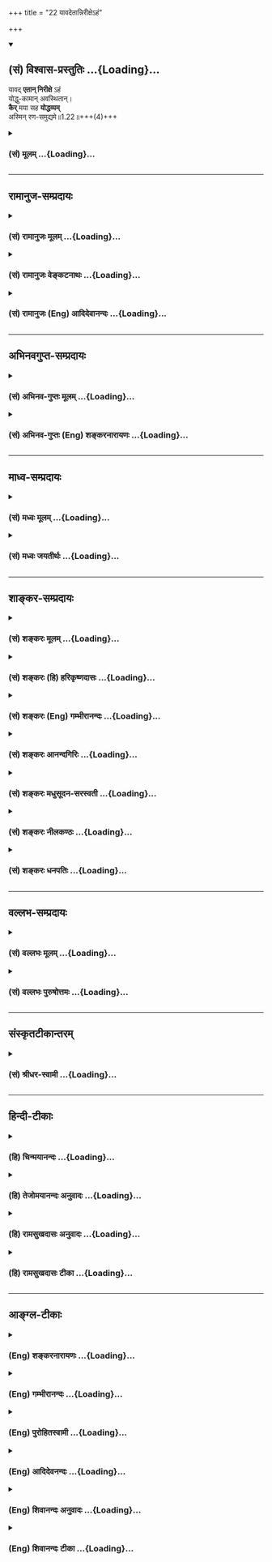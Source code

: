+++
title = "22 यावदेतान्निरीक्षेऽहं"

+++
<div class="js_include" newlevelforh1="2" title="(सं) विश्वास-प्रस्तुतिः" unfilled url="/purANam_vaiShNavam/mahAbhAratam/06-bhIShma-parva/03-bhagavad-gItA-parva/saMskRtam/vishvAsa-prastutiH/01_arjuna-viShAda-yogaH/22_yAvadetAnnirIxe-h.md">
<details open><summary><h2>(सं) विश्वास-प्रस्तुतिः ...{Loading}...</h2></summary>

यावद् **एतान् निरीक्षे** ऽहं  
योद्धु-कामान् अवस्थितान्।  
**कैर्** मया सह **योद्धव्यम्**  
अस्मिन् रण-समुद्यमे॥1.22॥+++(4)+++
</details>
</div>
<div class="js_include collapsed" newlevelforh1="3" title="(सं) मूलम्" unfilled url="/purANam_vaiShNavam/mahAbhAratam/06-bhIShma-parva/03-bhagavad-gItA-parva/saMskRtam/mUlam/01_arjuna-viShAda-yogaH/22_yAvadetAnnirIxe-h.md">
<details><summary><h3>(सं) मूलम् ...{Loading}...</h3></summary>

यावदेतान्निरीक्षेऽहं योद्धुकामानवस्थितान्।  
कैर्मया सह योद्धव्यमस्मिन्रणसमुद्यमे।।1.22।।
</details>
</div>


_________________
## रामानुज-सम्प्रदायः
<div class="js_include collapsed" newlevelforh1="3" title="(सं) रामानुजः मूलम्" unfilled url="/purANam_vaiShNavam/mahAbhAratam/06-bhIShma-parva/03-bhagavad-gItA-parva/saMskRtam/rAmAnujaH/mUlam/01_arjuna-viShAda-yogaH/22_yAvadetAnnirIxe-h.md">
<details><summary><h3>(सं) रामानुजः मूलम् ...{Loading}...</h3></summary>

२५-तमस्य टीका दृश्या। 

</details>
</div>
<div class="js_include collapsed" newlevelforh1="3" title="(सं) रामानुजः वेङ्कटनाथः" unfilled url="/purANam_vaiShNavam/mahAbhAratam/06-bhIShma-parva/03-bhagavad-gItA-parva/saMskRtam/rAmAnujaH/venkaTanAthaH/01_arjuna-viShAda-yogaH/22_yAvadetAnnirIxe-h.md">
<details><summary><h3>(सं) रामानुजः वेङ्कटनाथः ...{Loading}...</h3></summary>

।। 1.22।। अथ व्यवस्थितान् इत्यादेःकुरून् 1।25 इत्यन्तस्यार्थमाह
अथेत्यादिना इति चावोचदित्यन्तेन। तत्र वाक्यत्रये प्रथमेन
वाक्येनप्रियचिकीर्षवः इत्यन्तस्यार्थ उच्यते। व्यवस्थितान् इत्यत्र
विशब्दसूचितविशेषव्यक्तयेयुयुत्सूनित्युक्तम्योद्धुकामानवस्थितान् इति
ह्यनन्तरमप्युच्यते। कपिध्वजः इत्यत्र कपित्वमात्रप्रतिपन्नलाघवं निवारयितुं
सौगन्धिकयात्रायां हनुमद्दत्तं वरम् स्वरूपसन्दर्शनमात्रेण रक्षसामिव
परेषां संक्षोभं च सूचयितुंलङ्कादहनवानरध्वज इत्युक्तम्।
अप्रच्युतस्वभावत्वप्रतिपादकाच्युतपदाभिप्रेतव्यञ्जनायज्ञानेत्यादिकम्।
हृषीकेशपदव्याख्यापरावरेत्यादि। यद्वा सृष्ट्यादिकं वीर्यादिकं तदुपलक्षितं
ज्ञानादिकमपि हृषीकेशशब्दार्थ एव। यथोक्तमहिर्बुध्न्यसंहितायाम् क्रीडया
हृष्यति व्यक्तमीशः सन् सृष्टिरूपया। हृषीकेशत्वमीशत्वं देवत्वं चास्य
तत्स्फुटम्।। अविकारितया जुष्टो हृषीको वीर्यरूपया। ईशः स्वातन्त्र्ययोगेन
नित्यं सृष्ट्यादिकर्मणि।। ऐश्वर्यवीर्यरूपत्वं हृषीकेशत्वमुच्यते इति।
आश्रितान् न च्यावयति अतश्च च्युतोऽस्य नास्तीत्यच्युतशब्दस्य
काचिन्निरुक्तिः तां दर्शयति
आश्रितवात्सल्येत्यादिना। स्वसारथ्येऽवस्थितमिति हृषीकेशतया सर्वेषां
करणानां सर्वप्रकारनियमने स्थितस्य रथयुग्यमात्रनियमनं कियदिति
भावः। निरीक्षे इत्यत्रोपसर्गार्थः यथावदिति दर्शितः। यावच्छब्दोऽत्र
साकल्यवाची निरीक्षणकालावधिवाची वायावत्पुरानिपातयोर्लट् अष्टा.3।3।4 इति
निरीक्षणस्य भविष्यत्वद्योतको वा। यैः सह मया योद्धव्यं तान्निरीक्षे
इत्यत्र मया सह यैर्योद्धव्यं तानवेक्ष इति नोक्तम् अतःयोत्स्यमानान् इति
श्लोकस्योत्थानन्धार्तराष्ट्रस्य दुर्बुद्धेः इति दुर्योधनादिदोष
प्रख्यापनतात्पर्याच्च न पौनरुक्त्यम्। यद्वासेनयोरुभयोर्मध्ये इति
पूर्वोक्तत्वात्सेनयोरुभयोरपि स्थितानपश्यत् 1।26 इति वक्ष्यमाणत्वाच्च
स्वसेनास्थितस्वसहायविषयः पूर्वश्लोकः तत्र कैर्मया सह स्थित्वा
परैर्योद्धव्यमित्यर्थः। उत्तरस्तु श्लोकः
प्रतिसैन्यस्थितधार्तराष्ट्रसहायविषय इति व्यक्त एव। प्रागेव तेषां
विदितत्वेऽपि  
  
  

</details>
</div>
<div class="js_include collapsed" newlevelforh1="3" title="(सं) रामानुजः (Eng) आदिदेवानन्दः" unfilled url="/purANam_vaiShNavam/mahAbhAratam/06-bhIShma-parva/03-bhagavad-gItA-parva/saMskRtam/rAmAnujaH/english/AdidevAnandaH/01_arjuna-viShAda-yogaH/22_yAvadetAnnirIxe-h.md">
<details><summary><h3>(सं) रामानुजः (Eng) आदिदेवानन्दः ...{Loading}...</h3></summary>

1.20 - 1.25 Arjuna said - Sanjaya said Thus, directed by him, Sri Krsna did immediately as He had been directed, while Bhisma, Drona and others and all the kings were looking on. Such is the prospect of victory for your men.

</details>
</div>


_________________
## अभिनवगुप्त-सम्प्रदायः
<div class="js_include collapsed" newlevelforh1="3" title="(सं) अभिनव-गुप्तः मूलम्" unfilled url="/purANam_vaiShNavam/mahAbhAratam/06-bhIShma-parva/03-bhagavad-gItA-parva/saMskRtam/abhinava-guptaH/mUlam/01_arjuna-viShAda-yogaH/22_yAvadetAnnirIxe-h.md">
<details><summary><h3>(सं) अभिनव-गुप्तः मूलम् ...{Loading}...</h3></summary>

।।1.22।। No commentary.  
  

</details>
</div>
<div class="js_include collapsed" newlevelforh1="3" title="(सं) अभिनव-गुप्तः (Eng) शङ्करनारायणः" unfilled url="/purANam_vaiShNavam/mahAbhAratam/06-bhIShma-parva/03-bhagavad-gItA-parva/saMskRtam/abhinava-guptaH/english/shankaranArAyaNaH/01_arjuna-viShAda-yogaH/22_yAvadetAnnirIxe-h.md">
<details><summary><h3>(सं) अभिनव-गुप्तः (Eng) शङ्करनारायणः ...{Loading}...</h3></summary>

1.12 1.29 Sri Abhinavgupta did not comment upon this sloka.

</details>
</div>


_________________
## माध्व-सम्प्रदायः
<div class="js_include collapsed" newlevelforh1="3" title="(सं) मध्वः मूलम्" unfilled url="/purANam_vaiShNavam/mahAbhAratam/06-bhIShma-parva/03-bhagavad-gItA-parva/saMskRtam/madhvaH/mUlam/01_arjuna-viShAda-yogaH/22_yAvadetAnnirIxe-h.md">
<details><summary><h3>(सं) मध्वः मूलम् ...{Loading}...</h3></summary>

  
  
।।1.22।। Sri Madhvacharya did not comment on this sloka. The commentary
starts from 2.11.  
  

</details>
</div>
<div class="js_include collapsed" newlevelforh1="3" title="(सं) मध्वः जयतीर्थः" unfilled url="/purANam_vaiShNavam/mahAbhAratam/06-bhIShma-parva/03-bhagavad-gItA-parva/saMskRtam/madhvaH/jayatIrthaH/01_arjuna-viShAda-yogaH/22_yAvadetAnnirIxe-h.md">
<details><summary><h3>(सं) मध्वः जयतीर्थः ...{Loading}...</h3></summary>

  
  
।।1.22।। Sri Jayatirtha did not comment on this sloka. The commentary
starts from 2.11.  
  

</details>
</div>


_________________
## शाङ्कर-सम्प्रदायः
<div class="js_include collapsed" newlevelforh1="3" title="(सं) शङ्करः मूलम्" unfilled url="/purANam_vaiShNavam/mahAbhAratam/06-bhIShma-parva/03-bhagavad-gItA-parva/saMskRtam/shankaraH/mUlam/01_arjuna-viShAda-yogaH/22_yAvadetAnnirIxe-h.md">
<details><summary><h3>(सं) शङ्करः मूलम् ...{Loading}...</h3></summary>

1.22 Sri Sankaracharya did not comment on this sloka. The commentary
starts from 2.10.  
  

</details>
</div>
<div class="js_include collapsed" newlevelforh1="3" title="(सं) शङ्करः (हि) हरिकृष्णदासः" unfilled url="/purANam_vaiShNavam/mahAbhAratam/06-bhIShma-parva/03-bhagavad-gItA-parva/saMskRtam/shankaraH/hindI/harikRShNadAsaH/01_arjuna-viShAda-yogaH/22_yAvadetAnnirIxe-h.md">
<details><summary><h3>(सं) शङ्करः (हि) हरिकृष्णदासः ...{Loading}...</h3></summary>

।।1.22।। Sri Sankaracharya did not comment on this sloka.  
  

</details>
</div>
<div class="js_include collapsed" newlevelforh1="3" title="(सं) शङ्करः (Eng) गम्भीरानन्दः" unfilled url="/purANam_vaiShNavam/mahAbhAratam/06-bhIShma-parva/03-bhagavad-gItA-parva/saMskRtam/shankaraH/english/gambhIrAnandaH/01_arjuna-viShAda-yogaH/22_yAvadetAnnirIxe-h.md">
<details><summary><h3>(सं) शङ्करः (Eng) गम्भीरानन्दः ...{Loading}...</h3></summary>

1.22 Sri Sankaracharya did not comment on this sloka. The commentary
starts from 2.10.

</details>
</div>
<div class="js_include collapsed" newlevelforh1="3" title="(सं) शङ्करः आनन्दगिरिः" unfilled url="/purANam_vaiShNavam/mahAbhAratam/06-bhIShma-parva/03-bhagavad-gItA-parva/saMskRtam/shankaraH/AnandagiriH/01_arjuna-viShAda-yogaH/22_yAvadetAnnirIxe-h.md">
<details><summary><h3>(सं) शङ्करः आनन्दगिरिः ...{Loading}...</h3></summary>

।।1.22।। मध्ये रथं स्थापयेत्युक्तं तदेव रथस्थापनस्थानं निर्धारयति
**यावदिति।** एतान्प्रतिपक्षे प्रतिष्ठितान्भीष्मद्रोणादीनस्माभिः सार्धं
योद्धुमपेक्षावतो यावद्गत्वा निरीक्षितुमहं क्षमः स्यां तावति प्रदेशे
रथस्य स्थापनं कर्तव्यमित्यर्थः। किञ्च प्रवृत्ते युद्धप्रारम्भे बहवो
राजानोऽमुष्यां युद्धभूमावुपलभ्यन्ते तेषां मध्ये कैः सह मया योद्धव्यं नहि
क्वचिदपि मम गतिप्रतिहतिरस्तीत्याह **कैर्मयेति।  
**

</details>
</div>
<div class="js_include collapsed" newlevelforh1="3" title="(सं) शङ्करः मधुसूदन-सरस्वती" unfilled url="/purANam_vaiShNavam/mahAbhAratam/06-bhIShma-parva/03-bhagavad-gItA-parva/saMskRtam/shankaraH/madhusUdana-sarasvatI/01_arjuna-viShAda-yogaH/22_yAvadetAnnirIxe-h.md">
<details><summary><h3>(सं) शङ्करः मधुसूदन-सरस्वती ...{Loading}...</h3></summary>

।।1.22।। मध्ये रथस्थापनप्रयोजनमाह योद्धुकामान नत्वस्माभिः सह संधिकामान्।
अवस्थितान् नतु भयात्प्रचलितानेतान्भीष्मद्रोणादीन्यावद्गत्वाहं
निरीक्षितुं क्षमः स्यां तावत्प्रदेशे रथं स्थापयेत्यर्थः। यावदिति कालपरं
वा। ननु त्वं योद्धा नतु युद्धप्रेक्षकोऽतस्तव किमेषां दर्शनेनेत्यत्राह
कैरिति। अस्मिन्नणसमुद्यमे बन्धूनामेव परस्परं युद्धोद्योगे मया कैः सह
योद्धव्यं मत्कर्तृकयुद्धप्रतियोगिनः के कैर्मया सह योद्धव्यं
किंकर्तृकयुद्धप्रतियोग्यहमिति च महदिदं कौतुकमेतज्ज्ञानमेव मध्ये
रथस्थापनप्रयोजनमित्यर्थः।  
  

</details>
</div>
<div class="js_include collapsed" newlevelforh1="3" title="(सं) शङ्करः नीलकण्ठः" unfilled url="/purANam_vaiShNavam/mahAbhAratam/06-bhIShma-parva/03-bhagavad-gItA-parva/saMskRtam/shankaraH/nIlakaNThaH/01_arjuna-viShAda-yogaH/22_yAvadetAnnirIxe-h.md">
<details><summary><h3>(सं) शङ्करः नीलकण्ठः ...{Loading}...</h3></summary>

।।1.22।। रथस्थापनप्रयोजनमाह **यावदिति।** कैः सह मया योद्धव्यं मया सह वा
कैर्योद्धव्यमित्युभयत्र सहशब्दसंबन्धः। के वा मां जेतुं यतन्ते मया वा के
जेतव्या इत्यालोचनार्थमित्यर्थः।  
  

</details>
</div>
<div class="js_include collapsed" newlevelforh1="3" title="(सं) शङ्करः धनपतिः" unfilled url="/purANam_vaiShNavam/mahAbhAratam/06-bhIShma-parva/03-bhagavad-gItA-parva/saMskRtam/shankaraH/dhanapatiH/01_arjuna-viShAda-yogaH/22_yAvadetAnnirIxe-h.md">
<details><summary><h3>(सं) शङ्करः धनपतिः ...{Loading}...</h3></summary>

।।1.22।। सेनयोरुभयोर्मध्येऽपि क्व स्थापनीय इत्यपेक्षायामाह **यावदिति।**
एतान्योद्धुकामानवस्थितान्यावद्यस्मिन्स्थाने स्थित्वाहं निरीक्षे द्रष्टुं
समर्थः स्यां तस्मिन्स्थाने रथं स्थापयेत्यर्थः। यावदिति कालपरं वा।
निरीक्षणप्रयोजनमाह **कैरिति।** अस्मिभ्रणसमुद्यमे युद्धोद्योगे बहूनां
शूराणां मध्ये कैः सह मया योद्धव्यम्। मया सह च
कैर्योद्धव्यमित्यालोचनार्थमित्यर्थः।  

</details>
</div>


_________________
## वल्लभ-सम्प्रदायः
<div class="js_include collapsed" newlevelforh1="3" title="(सं) वल्लभः मूलम्" unfilled url="/purANam_vaiShNavam/mahAbhAratam/06-bhIShma-parva/03-bhagavad-gItA-parva/saMskRtam/vallabhaH/mUlam/01_arjuna-viShAda-yogaH/22_yAvadetAnnirIxe-h.md">
<details><summary><h3>(सं) वल्लभः मूलम् ...{Loading}...</h3></summary>

।।1.20 1.23।। अथ व्यवस्थितान् इत्यारभ्यभीष्मद्रोणप्रमुखतः 125 इत्यन्तम्।
अथ युयुत्सूनवस्थितान् धार्तराष्ट्रान् वीक्ष्य कपिध्वजः स्वाश्रितजनपोषकं
स्वसारथ्ये स्थितं हृषीकेशं जगाद यावदेतान् निरीक्षेऽहं तावत् उभयोः
सेनयोर्मध्ये मम रथं स्थापयेति।  

</details>
</div>
<div class="js_include collapsed" newlevelforh1="3" title="(सं) वल्लभः पुरुषोत्तमः" unfilled url="/purANam_vaiShNavam/mahAbhAratam/06-bhIShma-parva/03-bhagavad-gItA-parva/saMskRtam/vallabhaH/puruShottamaH/01_arjuna-viShAda-yogaH/22_yAvadetAnnirIxe-h.md">
<details><summary><h3>(सं) वल्लभः पुरुषोत्तमः ...{Loading}...</h3></summary>

  
  
।।1.22।। यावदेतान् योद्धुकामान् अवस्थितान् अवाङ्मुखस्थित्या स्थितान्
पलायनपरानहं निरीक्षे। ननु निरीक्षणेन किं स्यादित्यत आह कैर्मयेति।
अस्मिन् रणसमुद्यमे यत्र रणप्रवृत्तिं विनैव शङ्खध्वनिनैव विदारितहृदयाः
शुष्कवदनाः प्रतिभटास्तत्र कैः सह मया योद्धव्यम् इत्याह।  
  
  
  

</details>
</div>


_________________
## संस्कृतटीकान्तरम्
<div class="js_include collapsed" newlevelforh1="3" title="(सं) श्रीधर-स्वामी" unfilled url="/purANam_vaiShNavam/mahAbhAratam/06-bhIShma-parva/03-bhagavad-gItA-parva/saMskRtam/shrIdhara-svAmI/01_arjuna-viShAda-yogaH/22_yAvadetAnnirIxe-h.md">
<details><summary><h3>(सं) श्रीधर-स्वामी ...{Loading}...</h3></summary>

**।।1.22।।** **यावदेतानिति।** ननु त्वं योद्धा न तु
युद्धप्रेक्षकस्तत्राह। कैः सह मया योद्धव्यम्।  
  

</details>
</div>


_________________
## हिन्दी-टीकाः
<div class="js_include collapsed" newlevelforh1="3" title="(हि) चिन्मयानन्दः" unfilled url="/purANam_vaiShNavam/mahAbhAratam/06-bhIShma-parva/03-bhagavad-gItA-parva/hindI/chinmayAnandaH/01_arjuna-viShAda-yogaH/22_yAvadetAnnirIxe-h.md">
<details><summary><h3>(हि) चिन्मयानन्दः ...{Loading}...</h3></summary>

।।1.22।। यहाँ हम अर्जुन को एक सेना नायक के समान रथसारथि को आदेश देते हुए
देखते हैं कि उसका रथ दोनों सेनाओं के मध्य खड़ा कर दिया जाय जिससे वह
विभिन्न योद्धाओं को देख और पहचान सके जिनके साथ उसे इस महायुद्ध में लड़ना
होगा।  
इस प्रकार शत्रु सैन्य के निरीक्षण की इच्छा व्यक्त करते हुये वीर अर्जुन
अपने साहस शौर्य तत्परता दृढ़ निश्चय और अदम्य शक्ति का प्रदर्शन कर रहा
है। कथा के इस बिन्दु तक महाभारत का अजेय योद्धा अर्जुन अपने मूल स्वभाव के
अनुसार व्यवहार कर रहा था। उसमें किसी प्रकार की मानसिक उद्विग्नता के कोई
लक्षण नहीं दिखाई दे रहे थे।  

</details>
</div>
<div class="js_include collapsed" newlevelforh1="3" title="(हि) तेजोमयानन्दः अनुवादः" unfilled url="/purANam_vaiShNavam/mahAbhAratam/06-bhIShma-parva/03-bhagavad-gItA-parva/hindI/tejomayAnandaH/anuvAdaH/01_arjuna-viShAda-yogaH/22_yAvadetAnnirIxe-h.md">
<details><summary><h3>(हि) तेजोमयानन्दः अनुवादः ...{Loading}...</h3></summary>

।।1.22।। जिससे मैं युद्ध की इच्छा से खड़े इन लोगों का निरीक्षण कर सकूँ कि
इस युद्ध में मुझे किनके साथ युद्ध करना है।

</details>
</div>
<div class="js_include collapsed" newlevelforh1="3" title="(हि) रामसुखदासः अनुवादः" unfilled url="/purANam_vaiShNavam/mahAbhAratam/06-bhIShma-parva/03-bhagavad-gItA-parva/hindI/rAmasukhadAsaH/anuvAdaH/01_arjuna-viShAda-yogaH/22_yAvadetAnnirIxe-h.md">
<details><summary><h3>(हि) रामसुखदासः अनुवादः ...{Loading}...</h3></summary>

।।1.21 -- 1.22।। अर्जुन बोले - हे अच्युत! दोनों सेनाओं के मध्य में मेरे
रथ को आप तब तक खड़ा कीजिये, जब तक मैं युद्धक्षेत्र में खड़े हुए इन युद्ध
की इच्छावालों को देख न लूँ कि इस युद्धरूप उद्योग में मुझे किन-किनके साथ
युद्ध करना योग्य है।

</details>
</div>
<div class="js_include collapsed" newlevelforh1="3" title="(हि) रामसुखदासः टीका" unfilled url="/purANam_vaiShNavam/mahAbhAratam/06-bhIShma-parva/03-bhagavad-gItA-parva/hindI/rAmasukhadAsaH/TIkA/01_arjuna-viShAda-yogaH/22_yAvadetAnnirIxe-h.md">
<details><summary><h3>(हि) रामसुखदासः टीका ...{Loading}...</h3></summary>

1.22।।***व्याख्या--*'अच्युत सेनयोरुभयोर्मध्ये रथं स्थापय'**--दोनों
सेनाएँ जहाँ युद्ध करनेके लिये  
एक-दूसरेके सामने खड़ी थीं, वहाँ उन दोनों सेनाओंमें इतनी दूरी थी कि एक
सेना दूसरी सेनापर बाण आदि मार सके। उन दोनों सेनाओं-का मध्यभाग दो तरफसे
मध्य था-- (1) सेनाएँ जितनी चौड़ी खड़ी थीं, उस चौड़ाईका मध्यभाग और (2)
दोनों सेनाओंका मध्यभाग, जहाँसे कौरव-सेना जितनी दूरीपर खड़ी थी, उतनी ही
दूरीपर पाण्डव-सेना खड़ी थी। ऐसे मध्यभागमें रथ खड़ा करनेके लिये अर्जुन
भगवान्से कहते हैं, जिससे दोनों सेनाओंको आसानीसे देखा जा सके।  
  
**'सेनयोरुभयोर्मध्ये'** पद गीतामें तीन बार आया है यहाँ (1। 21 में), इसी
अध्यायके चौबीसवें श्लोकमें और दूसरे अध्यायके दसवें श्लोकमें। तीन बार
आनेका तात्पर्य है कि पहले अर्जुन शूरवीरताके साथ अपने रथको दोनों सेनाओंके
बीचमें खड़ा करनेकी आज्ञा देते हैं (1। 21), फिर भगवान् दोनों सेनाओंके
बीचमें रथको खड़ा करके कुरुवंशियोंको देखनेके लिये कहते हैं (1। 24) और
अन्तमें दोनों सेनाओंके बीचमें ही विषादमग्न अर्जुनको गीताका उपदेश देते
हैं (2। 10)। इस प्रकार पहले अर्जुनमें शूरवीरता थी, बीचमें कुटुम्बियोंको
देखनेसे मोहके कारण उनकी युद्धसे उपरति हो गयी और अन्तमें उनको भगवान्से
गीताका महान् उपदेश प्राप्त हुआ, जिससे उनका मोह दूर हो गया। इससे यह भाव
निकलता है कि मनुष्य जहाँ-कहीं और जिस-किसी परिस्थितिमें स्थित है, वहीं
रहकर वह प्राप्त परिस्थितिका सदुपयोग करके निष्काम हो सकता है और वहीं उसको
परमात्माकी प्राप्ति हो सकती है। कारण कि परमात्मा सम्पूर्ण
परिस्थितियोंमें सदा एकरूपसे रहते हैं।  
**'यावदेतान्निरीक्षेऽहं ৷৷. रणसमुद्यमे'--**दोनों सेनाओंके बीचमें रथ
कबतक खड़ा करें; इसपर अर्जुन कहते हैं कि युद्धकी इच्छाको लेकर
कौरव-सेनामें आये हुए सेनासहित जितने भी राजालोग खड़े हैं, उन सबको जबतक
मैं देख न लूँ, तबतक आप रथको वहीं खड़ा रखिये। इस युद्धके उद्योगमें मुझे
किन-किनके साथ युद्ध करना है; उनमें कौन मेरे समान बलवाले हैं; कौन मेरे से
कम बलवाले हैं; और कौन मेरेसे अधिक बलवाले हैं; उन सबको मैं जरा देख लूँ।  
यहाँ **'योद्धुकामान्'** पदसे अर्जुन कह रहे हैं कि हमने तो सन्धिकी बात
ही सोची थी, पर उन्होंने सन्धिकी बात स्वीकार नहीं की; क्योंकि उनके मनमें
युद्ध करनेकी ज्यादा इच्छा है। अतः उनको मैं देखूँ कि कितने बलको लेकर वे
युद्ध करनेकी इच्छा रखते हैं।

</details>
</div>


_________________
## आङ्ग्ल-टीकाः
<div class="js_include collapsed" newlevelforh1="3" title="(Eng) शङ्करनारायणः" unfilled url="/purANam_vaiShNavam/mahAbhAratam/06-bhIShma-parva/03-bhagavad-gItA-parva/english/shankaranArAyaNaH/01_arjuna-viShAda-yogaH/22_yAvadetAnnirIxe-h.md">
<details><summary><h3>(Eng) शङ्करनारायणः ...{Loading}...</h3></summary>

1.22. I may scrutinize those who are ready to fight, who have assled here and are eager to achieve in the battle, what is dear to the evil-minded son of Dhrtarastra.

</details>
</div>
<div class="js_include collapsed" newlevelforh1="3" title="(Eng) गम्भीरानन्दः" unfilled url="/purANam_vaiShNavam/mahAbhAratam/06-bhIShma-parva/03-bhagavad-gItA-parva/english/gambhIrAnandaH/01_arjuna-viShAda-yogaH/22_yAvadetAnnirIxe-h.md">
<details><summary><h3>(Eng) गम्भीरानन्दः ...{Loading}...</h3></summary>

1.22 until I survey these who stand intent on fighting, and those who are going to engage in battle with me in this impending war.

</details>
</div>
<div class="js_include collapsed" newlevelforh1="3" title="(Eng) पुरोहितस्वामी" unfilled url="/purANam_vaiShNavam/mahAbhAratam/06-bhIShma-parva/03-bhagavad-gItA-parva/english/purohitasvAmI/01_arjuna-viShAda-yogaH/22_yAvadetAnnirIxe-h.md">
<details><summary><h3>(Eng) पुरोहितस्वामी ...{Loading}...</h3></summary>

1.22 So that I may observe those who must fight on my side, those who must fight against me;

</details>
</div>
<div class="js_include collapsed" newlevelforh1="3" title="(Eng) आदिदेवनन्दः" unfilled url="/purANam_vaiShNavam/mahAbhAratam/06-bhIShma-parva/03-bhagavad-gItA-parva/english/AdidevanandaH/01_arjuna-viShAda-yogaH/22_yAvadetAnnirIxe-h.md">
<details><summary><h3>(Eng) आदिदेवनन्दः ...{Loading}...</h3></summary>

1.22 So that I may have a good look at those who are standing eager to fight and know with whom I have to fight in this enterprise of war.

</details>
</div>
<div class="js_include collapsed" newlevelforh1="3" title="(Eng) शिवानन्दः अनुवादः" unfilled url="/purANam_vaiShNavam/mahAbhAratam/06-bhIShma-parva/03-bhagavad-gItA-parva/english/shivAnandaH/anuvAdaH/01_arjuna-viShAda-yogaH/22_yAvadetAnnirIxe-h.md">
<details><summary><h3>(Eng) शिवानन्दः अनुवादः ...{Loading}...</h3></summary>

1.22. Arjuna said In the middle between the two armies, place my chariot, O krishna, so that I may behold those who stand here desirous to fight, and know with whom I must fight, when the battle is about to commence.

</details>
</div>
<div class="js_include collapsed" newlevelforh1="3" title="(Eng) शिवानन्दः टीका" unfilled url="/purANam_vaiShNavam/mahAbhAratam/06-bhIShma-parva/03-bhagavad-gItA-parva/english/shivAnandaH/TIkA/01_arjuna-viShAda-yogaH/22_yAvadetAnnirIxe-h.md">
<details><summary><h3>(Eng) शिवानन्दः टीका ...{Loading}...</h3></summary>

1.21 -- 1.22 सेनयोः of the armies; उभयोः of both; मध्ये in the middle;
रथम् car; स्थापय place; मे my; अच्युत O Achyuta (O changeless; Krishna);
यावत् while; एतान् these; निरीक्षे behold; अहम् I; योद्धुकामान् desirous to fight; अवस्थितान् standing; कैः with whom; मया by me; सह together;
योद्धव्यम् must be fought; अस्मिन् in this; रणसमुद्यमे eve of battle.No Commentary.

</details>
</div>

